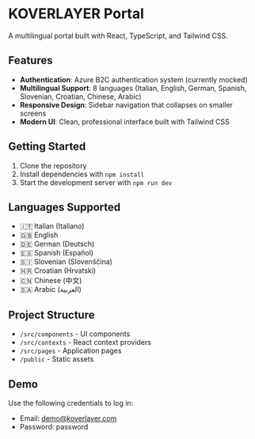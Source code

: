 
# KOVERLAYER Portal

A multilingual portal built with React, TypeScript, and Tailwind CSS.

## Features

- **Authentication**: Azure B2C authentication system (currently mocked)
- **Multilingual Support**: 8 languages (Italian, English, German, Spanish, Slovenian, Croatian, Chinese, Arabic)
- **Responsive Design**: Sidebar navigation that collapses on smaller screens
- **Modern UI**: Clean, professional interface built with Tailwind CSS

## Getting Started

1. Clone the repository
2. Install dependencies with `npm install`
3. Start the development server with `npm run dev`

## Languages Supported

- 🇮🇹 Italian (Italiano)
- 🇬🇧 English
- 🇩🇪 German (Deutsch)
- 🇪🇸 Spanish (Español)
- 🇸🇮 Slovenian (Slovenščina)
- 🇭🇷 Croatian (Hrvatski)
- 🇨🇳 Chinese (中文)
- 🇸🇦 Arabic (العربية)

## Project Structure

- `/src/components` - UI components
- `/src/contexts` - React context providers
- `/src/pages` - Application pages
- `/public` - Static assets

## Demo

Use the following credentials to log in:
- Email: demo@koverlayer.com
- Password: password

